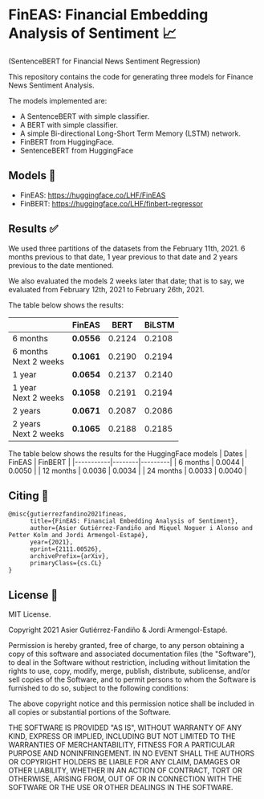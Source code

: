 # FinEAS: Financial Embedding Analysis of Sentiment 📈
(SentenceBERT for Financial News Sentiment Regression)

This repository contains the code for generating three models for Finance News Sentiment Analysis.

The models implemented are:
- A SentenceBERT with simple classifier.
- A BERT with simple classifier.
- A simple Bi-directional Long-Short Term Memory (LSTM) network.
- FinBERT from HuggingFace.
- SentenceBERT from HuggingFace

## Models 🤖
- FinEAS: https://huggingface.co/LHF/FinEAS
- FinBERT: https://huggingface.co/LHF/finbert-regressor

## Results ✅
We used three partitions of the datasets from the February 11th, 2021. 6 months previous to that date,
1 year previous to that date and 2 years previous to the date mentioned.

We also evaluated the models 2 weeks later that date; that is to say, we evaluated from February 12th, 2021
to February 26th, 2021.

The table below shows the results:

|                          | FinEAS | BERT   | BiLSTM |
|--------------------------|--------------|--------|--------|
| 6 months                 |   **0.0556** | 0.2124 | 0.2108 |
| 6 months<br>Next 2 weeks |   **0.1061** | 0.2190 | 0.2194 |
| 1 year                   |   **0.0654** | 0.2137 | 0.2140 |
| 1 year<br>Next 2 weeks   |   **0.1058** | 0.2191 | 0.2194 |
| 2 years                  |   **0.0671** | 0.2087 | 0.2086 |
| 2 years<br>Next 2 weeks  |   **0.1065** | 0.2188 | 0.2185 |


The table below shows the results for the HuggingFace models
| Dates     | FinEAS | FinBERT |
|-----------|--------|---------|
| 6 months  | 0.0044 | 0.0050  |
| 12 months | 0.0036 | 0.0034  |
| 24 months | 0.0033 | 0.0040  |


## Citing 📣
```
@misc{gutierrezfandino2021fineas,
      title={FinEAS: Financial Embedding Analysis of Sentiment}, 
      author={Asier Gutiérrez-Fandiño and Miquel Noguer i Alonso and Petter Kolm and Jordi Armengol-Estapé},
      year={2021},
      eprint={2111.00526},
      archivePrefix={arXiv},
      primaryClass={cs.CL}
}
```

## License 🤝
MIT License.

Copyright 2021 Asier Gutiérrez-Fandiño & Jordi Armengol-Estapé.

Permission is hereby granted, free of charge, to any person obtaining a copy of this software and associated documentation files (the "Software"), to deal in the Software without restriction, including without limitation the rights to use, copy, modify, merge, publish, distribute, sublicense, and/or sell copies of the Software, and to permit persons to whom the Software is furnished to do so, subject to the following conditions:

The above copyright notice and this permission notice shall be included in all copies or substantial portions of the Software.

THE SOFTWARE IS PROVIDED "AS IS", WITHOUT WARRANTY OF ANY KIND, EXPRESS OR IMPLIED, INCLUDING BUT NOT LIMITED TO THE WARRANTIES OF MERCHANTABILITY, FITNESS FOR A PARTICULAR PURPOSE AND NONINFRINGEMENT. IN NO EVENT SHALL THE AUTHORS OR COPYRIGHT HOLDERS BE LIABLE FOR ANY CLAIM, DAMAGES OR OTHER LIABILITY, WHETHER IN AN ACTION OF CONTRACT, TORT OR OTHERWISE, ARISING FROM, OUT OF OR IN CONNECTION WITH THE SOFTWARE OR THE USE OR OTHER DEALINGS IN THE SOFTWARE.
